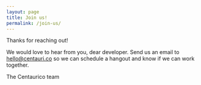 ```yaml
---
layout: page
title: Join us!
permalink: /join-us/
---
```


Thanks for reaching out!

We would love to hear from you, dear developer.
Send us an email to hello@centauri.co so we can schedule a hangout and know if we can work together.

The Centaurico team